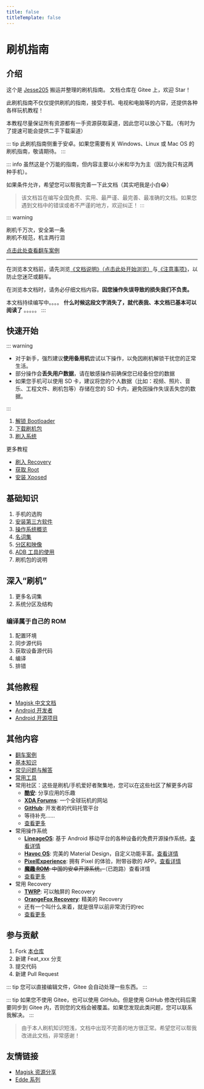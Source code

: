 ```yaml
---
title: false
titleTemplate: false
---
```


# 刷机指南

## 介绍

这个是 [Jesse205](https://gitee.com/Jesse205) 搬运并整理的刷机指南。
文档仓库在 Gitee 上，欢迎 Star！

此刷机指南不仅仅提供刷机的指南，接受手机、电视和电脑等的内容，还提供各种各样玩机教程！

本教程尽量保证所有资源都有一手资源获取渠道，因此您可以放心下载。（有时为了提速可能会提供二手下载渠道）

::: tip
此刷机指南侧重于安卓。如果您需要有关 Windows、Linux 或 Mac OS 的刷机指南，敬请期待。
:::

::: info
虽然这是个万能的指南，但内容主要以小米和华为为主（因为我只有这两种手机）。

如果条件允许，希望您可以帮我完善一下此文档（其实吧我是小白😂）

> 该文档旨在编写全国免费、实用、最严谨、最完善、最准确的文档。如果您遇到文档中的错误或者不严谨的地方，欢迎纠正！
:::

::: warning

刷机千万次，安全第一条\
刷机不规范，机主两行泪

[点击此处查看翻车案例](./rollover/index.md)

---

在浏览本文档前，请先浏览[《文档说明》（点击此处开始浏览）](./faq/documents.md)与[《注意事项》](./normal/notes/index.md)，以防止您迷茫或翻车。

在浏览本文档时，请务必仔细文档内容。**因您操作失误导致的损失我们不负责。**

本文档持续编写中。。。。 **什么时候这段文字消失了，就代表我、本文档已基本可以阅读了** 。。。。。
:::

## 快速开始

::: warning

* 对于新手，强烈建议**使用备用机**尝试以下操作，以免因刷机解锁干扰您的正常生活。
* 部分操作会**丢失用户数据**，请在敏感操作前确保您已经备份您的数据
* 如果您手机可以使用 SD 卡，建议将您的个人数据（比如：视频、照片、音乐、工程文件、刷机包等）存储在您的 SD 卡内，避免因操作失误丢失您的数据。

:::

1. [解锁 Bootloader](./fast/unlock/index.md)
2. [下载刷机包](./fast/download/index.md)
3. [刷入系统](./fast/flash/system.md)

更多教程

* [刷入 Recovery](./fast/flash/recovery.md)
* [获取 Root](./fast/install/root/index.md)
* [安装 Xposed](./fast/install/xposed/index.md)

## 基础知识

1. 手机的选购
2. [安装第三方软件](./normal/installApk/index.md) <Badge type="tip" text="不通过自带的应用市场" />
3. [操作系统概览](./normal/systems/index.md)
4. [名词集](./normal/noun.md)
5. [分区和映像](./normal/partitions/index.md)
6. [ADB 工具的使用](./normal/danger_permissions/adb/index.md)
7. 刷机包的说明

## 深入“刷机”

1. 更多名词集
2. 系统分区及结构

### 编译属于自己的 ROM

1. 配置环境
2. 同步源代码
3. 获取设备源代码
4. 编译
5. 排错

## 其他教程

* [Magisk 中文文档](https://jesse205.github.io/MagiskChineseDocument/) <Badge type="tip" text="本站翻译" />
* [Android 开发者](https://developer.android.google.cn/?hl=zh-cn)
* [Android 开源项目](https://source.android.google.cn/?hl=zh-cn)

## 其他内容

* [翻车案例](./rollover/index.md)
* [基本知识](./faq/knowledge.md)
* [常见问题与解答](./faq/index.md)
* [常用工具](./tools/index.md)
* 常用社区：这些是刷机/手机爱好者聚集地，您可以在这些社区了解更多内容
  * **[酷安](https://www.coolapk.com/)**: 分享应用的乐趣
  * **[XDA Forums](https://forum.xda-developers.com/)**: 一个全球玩机的网站
  * **[GitHub](https://github.com/)**: 开发者的代码托管平台
  * 等待补充......
  * [查看更多](/normal/discussions.md)
* 常用操作系统
  * **[LineageOS](https://lineageos.org/)**: 基于 Android 移动平台的各种设备的免费开源操作系统。[查看详情](/normal/systems/lineageos.md)
  * **[Havoc OS](https://havoc-os.com/)**: 完美的 Material Design，自定义功能丰富。[查看详情](/normal/systems/havocos.md)
  * **[PixelExperience](https://download.pixelexperience.org/)**: 拥有 Pixel 的体验，附带谷歌的 APP。[查看详情](/normal/systems/pixelexperience.md)
  * ~~**[魔趣 ROM](https://www.mokeedev.com/)**: 中国的安卓开源系统。~~（已跑路）查看详情
  * [查看更多](/normal/systems/index.md)
* 常用 Recovery
  * **[TWRP](https://twrp.me/)**: 可以触屏的 Recovery
  * **[OrangeFox Recovery](https://wiki.orangefox.tech/en/home)**: 精美的 Recovery
  * 还有一个叫什么来着，就是很早以前非常流行的rec
  * [查看更多](/normal/recoveries/index.md)

## 参与贡献

1. Fork [本仓库](https://gitee.com/Jesse205/FlashAndroidDevicesGuidelines)
2. 新建 Feat_xxx 分支
3. 提交代码
4. 新建 Pull Request

::: tip
您可以直接编辑文件，Gitee 会自动处理一些东西。
:::

::: tip
如果您不使用 Gitee，也可以使用 GitHub。但是使用 GitHub 修改代码后需要同步到 Gitee 内，否则您的文档会被覆盖。如果您发现此类问题，您可以联系我解决。
:::

> 由于本人刷机知识短浅，文档中出现不完善的地方很正常。希望您可以帮我改进此文档，非常感谢！

## 友情链接

* [Magisk 资源分享](https://main.suchenqaq.club/)
* [Edde 系列](https://jesse205.github.io/)
